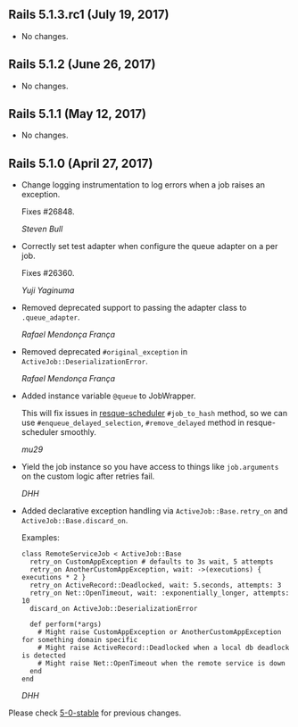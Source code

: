 ## Rails 5.1.3.rc1 (July 19, 2017) ##

*   No changes.


## Rails 5.1.2 (June 26, 2017) ##

*   No changes.


## Rails 5.1.1 (May 12, 2017) ##

*   No changes.


## Rails 5.1.0 (April 27, 2017) ##

*   Change logging instrumentation to log errors when a job raises an exception.

    Fixes #26848.

    *Steven Bull*

*   Correctly set test adapter when configure the queue adapter on a per job.

    Fixes #26360.

    *Yuji Yaginuma*

*   Removed deprecated support to passing the adapter class to `.queue_adapter`.

    *Rafael Mendonça França*

*   Removed deprecated `#original_exception` in `ActiveJob::DeserializationError`.

    *Rafael Mendonça França*

*   Added instance variable `@queue` to JobWrapper.

    This will fix issues in [resque-scheduler](https://github.com/resque/resque-scheduler) `#job_to_hash` method,
    so we can use `#enqueue_delayed_selection`, `#remove_delayed` method in resque-scheduler smoothly.

    *mu29*

*   Yield the job instance so you have access to things like `job.arguments` on the custom logic after retries fail.

    *DHH*

*   Added declarative exception handling via `ActiveJob::Base.retry_on` and `ActiveJob::Base.discard_on`.

    Examples:

        class RemoteServiceJob < ActiveJob::Base
          retry_on CustomAppException # defaults to 3s wait, 5 attempts
          retry_on AnotherCustomAppException, wait: ->(executions) { executions * 2 }
          retry_on ActiveRecord::Deadlocked, wait: 5.seconds, attempts: 3
          retry_on Net::OpenTimeout, wait: :exponentially_longer, attempts: 10
          discard_on ActiveJob::DeserializationError

          def perform(*args)
            # Might raise CustomAppException or AnotherCustomAppException for something domain specific
            # Might raise ActiveRecord::Deadlocked when a local db deadlock is detected
            # Might raise Net::OpenTimeout when the remote service is down
          end
        end

    *DHH*


Please check [5-0-stable](https://github.com/rails/rails/blob/5-0-stable/activejob/CHANGELOG.md) for previous changes.
